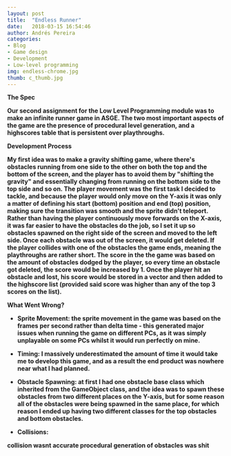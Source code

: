 ```yaml
---
layout: post
title:  "Endless Runner"
date:   2018-03-15 16:54:46
author: Andrés Pereira
categories: 
- Blog
- Game design
- Development
- Low-level programming
img: endless-chrome.jpg
thumb: c_thumb.jpg
---
```


<b>The Spec<b/>
  
  Our second assignment for the Low Level Programming module was to make an infinite runner game in ASGE. The two most important aspects of the game are the presence of procedural level generation, and a highscores table that is persistent over playthroughs.

<b>Development Process<b/>
  
  My first idea was to make a gravity shifting game, where there's obstacles running from one side to the other on both the top and the bottom of the screen, and the player has to avoid them by "shifting the gravity" and essentially changing from running on the bottom side to the top side and so on.
  The player movement was the first task I decided to tackle, and because the player would only move on the Y-axis it was only a matter of defining his start (bottom) position and end (top) position, making sure the transition was smooth and the sprite didn't teleport.
  Rather than having the player continuously move forwards on the X-axis, it was far easier to have the obstacles do the job, so I set it up so obstacles spawned on the right side of the screen and moved to the left side. Once each obstacle was out of the screen, it would get deleted.
  If the player collides with one of the obstacles the game ends, meaning the playthroughs are rather short.
  The score in the the game was based on the amount of obstacles dodged by the player, so every time an obstacle got deleted, the score would be increased by 1. Once the player hit an obstacle and lost, his score would be stored in a vector and then added to the highscore list (provided said score was higher than any of the top 3 scores on the list).
  
<b>What Went Wrong?<b/>
  
  - Sprite Movement: the sprite movement in the game was based on the frames per second rather than delta time - this generated major       issues when running the game on different PCs, as it was simply unplayable on some PCs whilst it would run perfectly on mine.
  
  - Timing: I massively underestimated the amount of time it would take me to develop this game, and as a result the end product was         nowhere near what I had planned.
  
  - Obstacle Spawning: at first I had one obstacle base class which inherited from the GameObject class, and the idea was to spawn these     obstacles from two different places on the Y-axis, but for some reason all of the obstacles were being spawned in the same place,       for which reason I ended up having two different classes for the top obstacles and bottom obstacles.
  
  - Collisions:
  
  
  collision wasnt accurate
  procedural generation of obstacles was shit
